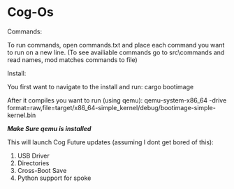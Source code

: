 # Cog-Os
Commands:

To run commands, open commands.txt and place each command you want to run on a new line.
(To see availiable commands go to src\commands and read names, mod matches commands to file)

Install:

You first want to navigate to the install and run:
cargo bootimage

After it compiles you want to run (using qemu):
qemu-system-x86_64 -drive format=raw,file=target/x86_64-simple_kernel/debug/bootimage-simple-kernel.bin

***Make Sure qemu is installed***

This will launch Cog 
Future updates (assuming I dont get bored of this):
1. USB Driver
2. Directories
3. Cross-Boot Save
4. Python support for spoke
